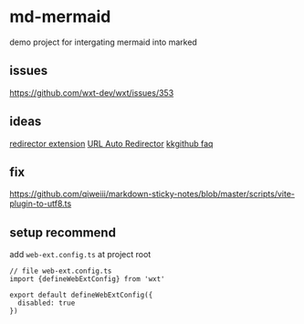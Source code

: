 # md-mermaid

demo project for intergating mermaid into marked

## issues

https://github.com/wxt-dev/wxt/issues/353

## ideas

[redirector extension](https://blog.csdn.net/u012223913/article/details/121271957)
[URL Auto Redirector](https://github.com/URLAutoRedirector/URLAutoRedirector)
[kkgithub faq](https://help.kkgithub.com/questions/)

## fix

https://github.com/qiweiii/markdown-sticky-notes/blob/master/scripts/vite-plugin-to-utf8.ts

## setup recommend

add `web-ext.config.ts` at project root

```
// file web-ext.config.ts
import {defineWebExtConfig} from 'wxt'

export default defineWebExtConfig({
  disabled: true
})
```
